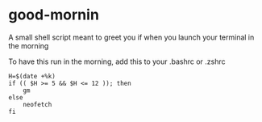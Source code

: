 # good-mornin
A small shell script meant to greet you if when you launch your terminal in the morning

To have this run in the morning, add this to your .bashrc or .zshrc

```
H=$(date +%k)
if (( $H >= 5 && $H <= 12 )); then 
    gm 
else
    neofetch
fi
```
